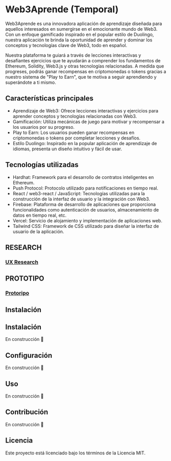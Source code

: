 # Web3Aprende (Temporal)

Web3Aprende es una innovadora aplicación de aprendizaje diseñada para aquellos interesados en sumergirse en el emocionante mundo de Web3. Con un enfoque gamificado inspirado en el popular estilo de Duolingo, nuestra aplicación te brinda la oportunidad de aprender y dominar los conceptos y tecnologías clave de Web3, todo en español.

Nuestra plataforma te guiará a través de lecciones interactivas y desafiantes ejercicios que te ayudarán a comprender los fundamentos de Ethereum, Solidity, Web3.js y otras tecnologías relacionadas. A medida que progreses, podrás ganar recompensas en criptomonedas o tokens gracias a nuestro sistema de "Play to Earn", que te motiva a seguir aprendiendo y superándote a ti mismo.

## **Características principales**

- Aprendizaje de Web3: Ofrece lecciones interactivas y ejercicios para aprender conceptos y tecnologías relacionadas con Web3.
- Gamificación: Utiliza mecánicas de juego para motivar y recompensar a los usuarios por su progreso.
- Play to Earn: Los usuarios pueden ganar recompensas en criptomonedas o tokens por completar lecciones y desafíos.
- Estilo Duolingo: Inspirado en la popular aplicación de aprendizaje de idiomas, presenta un diseño intuitivo y fácil de usar.

## **Tecnologías utilizadas**

- Hardhat: Framework para el desarrollo de contratos inteligentes en Ethereum.
- Push Protocol: Protocolo utilizado para notificaciones en tiempo real.
- React / web3-react / JavaScript: Tecnologías utilizadas para la construcción de la interfaz de usuario y la integración con Web3.
- Firebase: Plataforma de desarrollo de aplicaciones que proporciona funcionalidades como autenticación de usuarios, almacenamiento de datos en tiempo real, etc.
- Vercel: Servicio de alojamiento y implementación de aplicaciones web.
- Tailwind CSS: Framework de CSS utilizado para diseñar la interfaz de usuario de la aplicación.

## **RESEARCH**
### [UX Research](https://www.figma.com/file/JQNxZPOH8jlwZOlMTSrUEA/UX-Web3Aprende?type=whiteboard&node-id=0%3A1&t=a5Is2o3GVkPwqg7f-1)

## **PROTOTIPO**
### [Protoripo]()

 ## **Instalación**


## **Instalación**

En construcción 🚧

## **Configuración**

En construcción 🚧

## **Uso**

En construcción 🚧

## **Contribución**

En construcción  🚧

## **Licencia**

Este proyecto está licenciado bajo los términos de la Licencia MIT.